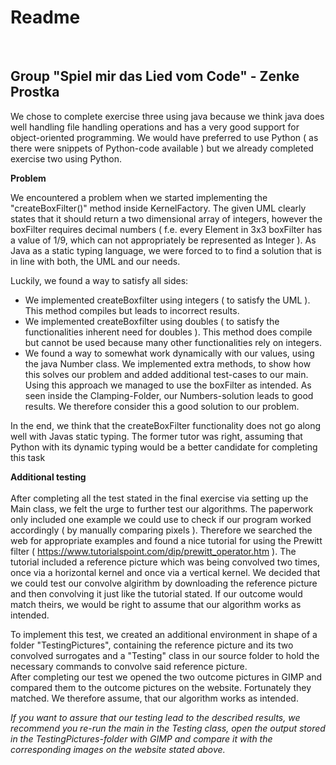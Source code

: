 <h1>Readme</h1> <br>
<h2>Group "Spiel mir das Lied vom Code" - Zenke Prostka </h2>

<p>
We chose to complete exercise three using java because we think java does well handling file 
handling operations and has a very good support for object-oriented programming. We would have 
preferred to use Python ( as there were snippets of Python-code available ) but we already 
completed exercise two using Python. 
</p>

<b>Problem</b> <br>
<p>
We encountered a problem when we started implementing the "createBoxFilter()" method inside KernelFactory. 
The given UML clearly states that it should return a two dimensional array of integers, 
however the boxFilter requires decimal numbers ( f.e. every Element in 3x3 boxFilter has a value of 1/9, 
which can not appropriately be represented as Integer ). As Java as a static typing language, we were forced to to find a solution that is in line with both, the UML and our needs.
</p>

<p> Luckily, we found a way to satisfy all sides:</p>
<ul>
<li>
We implemented createBoxfilter using integers ( to satisfy the UML ). This method compiles but leads to incorrect results.
</li>
<li>
We implemented createBoxfilter using doubles ( to satisfy the functionalities inherent need for doubles ). This method does compile but cannot be used because many other functionalities rely on integers. 
</li>
<li>
We found a way to somewhat work dynamically with our values, using the java Number class. We implemented extra methods, to show how this solves our problem and added additional test-cases to our main. Using this approach we managed to use the boxFilter as intended. As seen inside the Clamping-Folder, our Numbers-solution leads to good results. We therefore consider this a good solution to our problem.
</li>
</ul>

<p>In the end, we think that the createBoxFilter functionality does not go along well with Javas static typing. The former tutor was right, assuming that Python with its dynamic typing would be a better candidate for completing this task </p>

<b>Additional testing </b>
<br><br>
After completing all the test stated in the final exercise via setting up the Main class, we felt the urge to further test our algorithms. The paperwork only included one example we could use to check if our program worked accordingly ( by manually comparing pixels ). 
Therefore we searched the web for appropriate examples and found a nice tutorial for using the Prewitt filter ( https://www.tutorialspoint.com/dip/prewitt_operator.htm ). The tutorial included a reference picture which was being convolved two times, once via a horizontal kernel and once via a vertical kernel. We decided that we could test our convolve algirithm by downloading the reference picture and then convolving it just like the tutorial stated. If our outcome would match theirs, we would be right to assume that our algorithm works as intended. <br>

To implement this test, we created an additional environment in shape of a folder "TestingPictures", containing the reference picture and its two convolved surrogates and a "Testing" class in our source folder to hold the necessary commands to convolve said reference picture. <br> 
After completing our test we opened the two outcome pictures in GIMP and compared them to the outcome pictures on the website. Fortunately they matched. We therefore assume, that our algorithm works as intended. <br>

*If you want to assure that our testing lead to the described results, we recommend you re-run the main in the Testing class, open the output stored in the TestingPictures-folder with GIMP and compare it with the corresponding images on the website stated above.*
